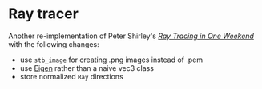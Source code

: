 # Ray tracer 

Another re-implementation of Peter Shirley's [*Ray Tracing in One Weekend*](https://github.com/petershirley/raytracinginoneweekend) with the following changes:
* use `stb_image` for creating .png images instead of .pem
* use [Eigen](http://eigen.tuxfamily.org) rather than a naive vec3 class
* store normalized `Ray` directions
